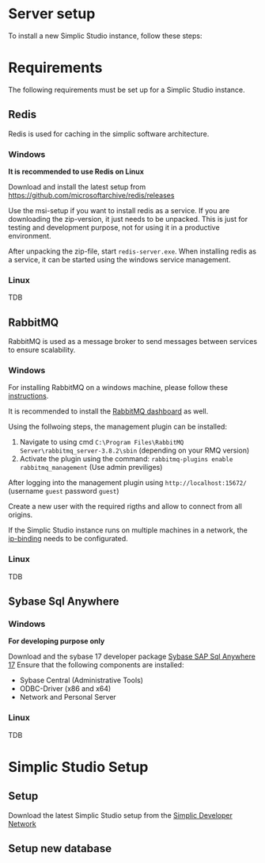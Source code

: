 # Server setup

To install a new Simplic Studio instance, follow these steps:

# Requirements

The following requirements must be set up for a Simplic Studio instance.

## Redis

Redis is used for caching in the simplic software architecture.

### Windows

**It is recommended to use Redis on Linux**

Download and install the latest setup from https://github.com/microsoftarchive/redis/releases

Use the msi-setup if you want to install redis as a service. If you are downloading the zip-version, it just needs to be unpacked.
This is just for testing and development purpose, not for using it in a productive environment.

After unpacking the zip-file, start `redis-server.exe`. When installing redis as a service, it can be started using the windows service management.

### Linux

TDB

## RabbitMQ

RabbitMQ is used as a message broker to send messages between services to ensure scalability.

### Windows

For installing RabbitMQ on a windows machine, please follow these [instructions](https://www.rabbitmq.com/install-windows.html).

It is recommended to install the [RabbitMQ dashboard](https://www.rabbitmq.com/management.html) as well.

Using the follwoing steps, the management plugin can be installed:

1. Navigate to using cmd `C:\Program Files\RabbitMQ Server\rabbitmq_server-3.8.2\sbin` (depending on your RMQ version)
2. Activate the plugin using the command: `rabbitmq-plugins enable rabbitmq_management` (Use admin previliges)

After logging into the management plugin using `http://localhost:15672/` (username `guest` password `guest`)

Create a new user with the required rigths and allow to connect from all origins.

If the Simplic Studio instance runs on multiple machines in a network, the [ip-binding](https://www.rabbitmq.com/networking.html#interfaces) needs to be configurated.

### Linux

TDB

## Sybase Sql Anywhere

### Windows

**For developing purpose only**

Download and the sybase 17 developer package [Sybase SAP Sql Anywhere 17](https://www.sqlanywhere.info/EN/sql-anywhere/try-sql-anywhere-source_adwsqla2.html)
Ensure that the following components are installed:

* Sybase Central (Administrative Tools)
* ODBC-Driver (x86 and x64)
* Network and Personal Server

### Linux

TDB

# Simplic Studio Setup

## Setup

Download the latest Simplic Studio setup from the [Simplic Developer Network](http://dn.simplic.biz)

## Setup new database

